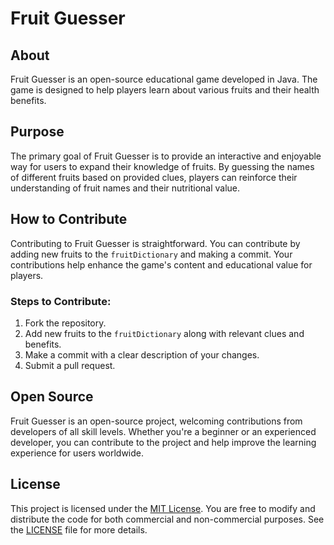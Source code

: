 # Fruit Guesser

## About

Fruit Guesser is an open-source educational game developed in Java. The game is designed to help players learn about various fruits and their health benefits.

## Purpose

The primary goal of Fruit Guesser is to provide an interactive and enjoyable way for users to expand their knowledge of fruits. By guessing the names of different fruits based on provided clues, players can reinforce their understanding of fruit names and their nutritional value.

## How to Contribute

Contributing to Fruit Guesser is straightforward. You can contribute by adding new fruits to the `fruitDictionary` and making a commit. Your contributions help enhance the game's content and educational value for players.

### Steps to Contribute:

1. Fork the repository.
2. Add new fruits to the `fruitDictionary` along with relevant clues and benefits.
3. Make a commit with a clear description of your changes.
4. Submit a pull request.

## Open Source

Fruit Guesser is an open-source project, welcoming contributions from developers of all skill levels. Whether you're a beginner or an experienced developer, you can contribute to the project and help improve the learning experience for users worldwide.

## License

This project is licensed under the [MIT License](LICENSE). You are free to modify and distribute the code for both commercial and non-commercial purposes. See the [LICENSE](LICENSE) file for more details.

